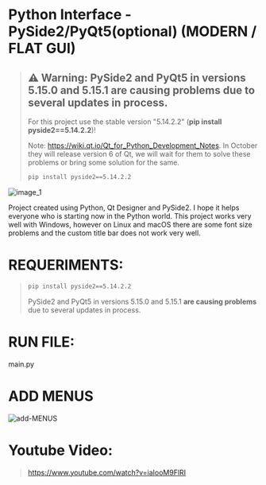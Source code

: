 # Python Interface - PySide2/PyQt5(optional) (MODERN / FLAT GUI)

> ## :warning: **Warning**: PySide2 and PyQt5 in versions 5.15.0 and 5.15.1 are causing problems due to several updates in process.
> For this project use the stable version "5.14.2.2" (**pip install pyside2==5.14.2.2**)!
>
> Note: https://wiki.qt.io/Qt_for_Python_Development_Notes.
> In October they will release version 6 of Qt, we will wait for them to solve these problems or bring some solution for the same.
> ```sh
> pip install pyside2==5.14.2.2
> ```


![image_1](https://user-images.githubusercontent.com/60605512/82736094-50887300-9cfd-11ea-8e9a-c2fbbf97d983.PNG)

Project created using Python, Qt Designer and PySide2.
I hope it helps everyone who is starting now in the Python world.
This project works very well with Windows, however on Linux and macOS there are some font size problems and the custom title bar does not work very well.

# REQUERIMENTS:
> ```sh
> pip install pyside2==5.14.2.2
> ```
> PySide2 and PyQt5 in versions 5.15.0 and 5.15.1 **are causing problems** due to several updates in process.

# RUN FILE:
main.py

# ADD MENUS
![add-MENUS](https://user-images.githubusercontent.com/60605512/94625100-56372c00-028e-11eb-978e-22165d8f77c8.png)

# Youtube Video:
> https://www.youtube.com/watch?v=iaIooM9FlRI
